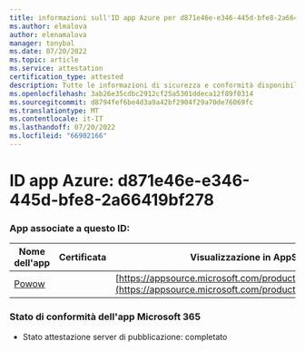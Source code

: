```yaml
---
title: informazioni sull'ID app Azure per d871e46e-e346-445d-bfe8-2a66419bf278
ms.author: elmalova
author: elenamalova
manager: tonybal
ms.date: 07/20/2022
ms.topic: article
ms.service: attestation
certification_type: attested
description: Tutte le informazioni di sicurezza e conformità disponibili per d871e46e-e346-445d-bfe8-2a66419bf278.
ms.openlocfilehash: 3ab26e35cdbc2912cf25a5301ddeca12f89f0314
ms.sourcegitcommit: d8794fef6be4d3a9a42bf2904f29a70de76069fc
ms.translationtype: MT
ms.contentlocale: it-IT
ms.lasthandoff: 07/20/2022
ms.locfileid: "66902166"
---
```

# <a name="azure-app-id-d871e46e-e346-445d-bfe8-2a66419bf278"></a>ID app Azure: d871e46e-e346-445d-bfe8-2a66419bf278


### <a name="apps-associated-with-this-id"></a>App associate a questo ID:
| **Nome dell'app** | **Certificata** | **Visualizzazione in AppSource** |
|--------------|---------------|-----------------------|
| [Powow](../forward/WA200002952.md) |  | [https://appsource.microsoft.com/product/office/WA200002952](https://appsource.microsoft.com/product/office/WA200002952) |

### <a name="microsoft-365-app-compliance-status"></a>Stato di conformità dell'app Microsoft 365
- Stato attestazione server di pubblicazione: completato
